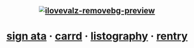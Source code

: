 ## <p align="center"><a href='https://postimg.cc/23dH3dHW' target='_blank'><img src='https://i.postimg.cc/23dH3dHW/ilovevalz-removebg-preview.png' border='0' alt='ilovevalz-removebg-preview'/></a>
# <p align="center">[sign ata](https://fragariaknight.atabook.org/) **·** [carrd](https://fragariaknight.carrd.co/) **·** [listography](https://listography.com/vilkisser) **·** [rentry](rentry.co/blondeshortcake)
